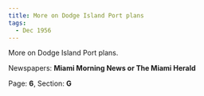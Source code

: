 ```yaml
---  
title: More on Dodge Island Port plans  
tags:  
  - Dec 1956  
---  
```

  
More on Dodge Island Port plans.  
  
Newspapers: **Miami Morning News or The Miami Herald**  
  
Page: **6**, Section: **G** 
